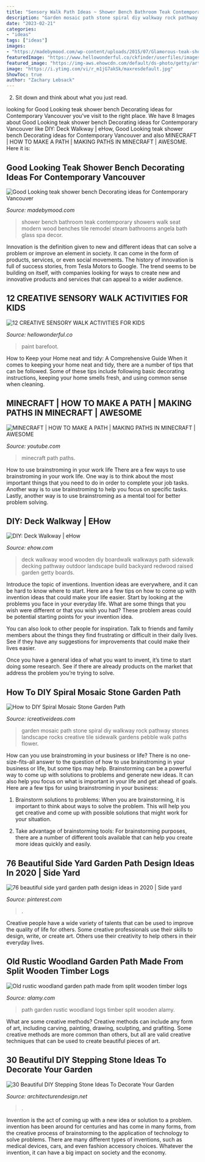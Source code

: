 ```yaml
---
title: "Sensory Walk Path Ideas ~ Shower Bench Bathroom Teak Contemporary Showers Walk Seat Modern Wood Benches Tile Remodel Steam Bathrooms Angela Bath Glass Spa Decor"
description: "Garden mosaic path stone spiral diy walkway rock pathway stones landscape rocks creative tile sidewalk gardens pebble walk paths flower"
date: "2023-02-21"
categories:
- "ideas"
tags: ["ideas"]
images:
- "https://madebymood.com/wp-content/uploads/2015/07/Glamorous-teak-shower-bench-in-Bathroom-Contemporary-with-Wood-Bench-next-to-Shower-Tile-Pattern-alongside-Teak-Shower-Bench-andSteam-Shower-.jpg"
featuredImage: "https://www.hellowonderful.co/ckfinder/userfiles/images/This-is-a-great-way-to-paint-with-children.jpg"
featured_image: "https://img-aws.ehowcdn.com/default/ds-photo/getty/article/184/182/86539398.jpg"
image: "https://i.ytimg.com/vi/r_m1jG7akSk/maxresdefault.jpg"
ShowToc: true
author: "Zachary Lebsack"
---
```



2. Sit down and think about what you just read.

	

		
looking for Good Looking teak shower bench Decorating ideas for Contemporary Vancouver you've visit to the right place. We have 8 Images about Good Looking teak shower bench Decorating ideas for Contemporary Vancouver like DIY: Deck Walkway | eHow, Good Looking teak shower bench Decorating ideas for Contemporary Vancouver and also MINECRAFT | HOW TO MAKE A PATH | MAKING PATHS IN MINECRAFT | AWESOME. Here it is:
		
    
## Good Looking Teak Shower Bench Decorating Ideas For Contemporary Vancouver

<img loading=lazy src="https://madebymood.com/wp-content/uploads/2015/07/Glamorous-teak-shower-bench-in-Bathroom-Contemporary-with-Wood-Bench-next-to-Shower-Tile-Pattern-alongside-Teak-Shower-Bench-andSteam-Shower-.jpg" onerror="this.onerror=null;this.src='https://tse2.mm.bing.net/th?id=OIP.GtaQRc_6lhhALf8NHAOjywHaJ4&amp;pid=15.1';" alt="Good Looking teak shower bench Decorating ideas for Contemporary Vancouver">

_Source: madebymood.com_

>shower bench bathroom teak contemporary showers walk seat modern wood benches tile remodel steam bathrooms angela bath glass spa decor. 

	

Innovation is the definition given to new and different ideas that can solve a problem or improve an element in society. It can come in the form of products, services, or even social movements. The history of innovation is full of success stories, from Tesla Motors to Google. The trend seems to be building on itself, with companies looking for ways to create new and innovative products and services that can appeal to a wider audience.

    
## 12 CREATIVE SENSORY WALK ACTIVITIES FOR KIDS

<img loading=lazy src="https://www.hellowonderful.co/ckfinder/userfiles/images/This-is-a-great-way-to-paint-with-children.jpg" onerror="this.onerror=null;this.src='https://tse2.mm.bing.net/th?id=OIP.WLi3xT2WoYoK1einn78BOgHaM4&amp;pid=15.1';" alt="12 CREATIVE SENSORY WALK ACTIVITIES FOR KIDS">

_Source: hellowonderful.co_

>paint barefoot. 

	

How to Keep your Home neat and tidy: A Comprehensive Guide
When it comes to keeping your home neat and tidy, there are a number of tips that can be followed. Some of these tips include following basic decorating instructions, keeping your home smells fresh, and using common sense when cleaning.

    
## MINECRAFT | HOW TO MAKE A PATH | MAKING PATHS IN MINECRAFT | AWESOME

<img loading=lazy src="https://i.ytimg.com/vi/r_m1jG7akSk/maxresdefault.jpg" onerror="this.onerror=null;this.src='https://tse2.mm.bing.net/th?id=OIP.U9SfAfCZToutHscM7-dkNwHaEK&amp;pid=15.1';" alt="MINECRAFT | HOW TO MAKE A PATH | MAKING PATHS IN MINECRAFT | AWESOME">

_Source: youtube.com_

>minecraft path paths. 

	

How to use brainstroming in your work life
There are a few ways to use brainstroming in your work life. One way is to think about the most important things that you need to do in order to complete your job tasks. Another way is to use brainstroming to help you focus on specific tasks. Lastly, another way is to use brainstroming as a mental tool for better problem solving.

    
## DIY: Deck Walkway | EHow

<img loading=lazy src="https://img-aws.ehowcdn.com/default/ds-photo/getty/article/184/182/86539398.jpg" onerror="this.onerror=null;this.src='https://tse3.mm.bing.net/th?id=OIP.NYoHNaT_1NWJotMqrmYWQgHaLG&amp;pid=15.1';" alt="DIY: Deck Walkway | eHow">

_Source: ehow.com_

>deck walkway wood wooden diy boardwalk walkways path sidewalk decking pathway outdoor landscape build backyard redwood raised garden getty boards. 

	

Introduce the topic of inventions.
Invention ideas are everywhere, and it can be hard to know where to start. Here are a few tips on how to come up with invention ideas that could make your life easier.
Start by looking at the problems you face in your everyday life. What are some things that you wish were different or that you wish you had? These problem areas could be potential starting points for your invention idea.

You can also look to other people for inspiration. Talk to friends and family members about the things they find frustrating or difficult in their daily lives. See if they have any suggestions for improvements that could make their lives easier.

Once you have a general idea of what you want to invent, it’s time to start doing some research. See if there are already products on the market that address the problem you’re trying to solve.

    
## How To DIY Spiral Mosaic Stone Garden Path

<img loading=lazy src="http://www.icreativeideas.com/wp-content/uploads/2014/07/How-to-DIY-Spiral-Mosaic-Stone-Garden-Path-5.jpg" onerror="this.onerror=null;this.src='https://tse2.mm.bing.net/th?id=OIP.23NJtN4tnqlXsGrZAth7_wHaLK&amp;pid=15.1';" alt="How to DIY Spiral Mosaic Stone Garden Path">

_Source: icreativeideas.com_

>garden mosaic path stone spiral diy walkway rock pathway stones landscape rocks creative tile sidewalk gardens pebble walk paths flower. 

	

How can you use brainstroming in your business or life?
There is no one-size-fits-all answer to the question of how to use brainstroming in your business or life, but some tips may help. Brainstorming can be a powerful way to come up with solutions to problems and generate new ideas. It can also help you focus on what is important in your life and get ahead of goals. Here are a few tips for using brainstroming in your business: 
1. Brainstorm solutions to problems: When you are brainstorming, it is important to think about ways to solve the problem. This will help you get creative and come up with possible solutions that might work for your situation. 

2. Take advantage of brainstorming tools: For brainstorming purposes, there are a number of different tools available that can help you create more ideas quickly and easily.

    
## 76 Beautiful Side Yard Garden Path Design Ideas In 2020 | Side Yard

<img loading=lazy src="https://i.pinimg.com/736x/39/ac/3c/39ac3c0b4064414507f7e6666f0469a0.jpg" onerror="this.onerror=null;this.src='https://tse1.mm.bing.net/th?id=OIP.2D2WQ5VVOMj5fJjzvE1VpAHaLE&amp;pid=15.1';" alt="76 beautiful side yard garden path design ideas in 2020 | Side yard">

_Source: pinterest.com_

>. 

	

Creative people have a wide variety of talents that can be used to improve the quality of life for others. Some creative professionals use their skills to design, write, or create art. Others use their creativity to help others in their everyday lives.

    
## Old Rustic Woodland Garden Path Made From Split Wooden Timber Logs

<img loading=lazy src="https://c8.alamy.com/comp/K524CH/old-rustic-woodland-garden-path-made-from-split-wooden-timber-logs-K524CH.jpg" onerror="this.onerror=null;this.src='https://tse3.mm.bing.net/th?id=OIP.R46r9K6-K5n3R7Qjs68vhAHaKk&amp;pid=15.1';" alt="Old rustic woodland garden path made from split wooden timber logs">

_Source: alamy.com_

>path garden rustic woodland logs timber split wooden alamy. 

	

What are some creative methods?
Creative methods can include any form of art, including carving, painting, drawing, sculpting, and grafiting. Some creative methods are more common than others, but all are valid creative techniques that can be used to create beautiful pieces of art.

    
## 30 Beautiful DIY Stepping Stone Ideas To Decorate Your Garden

<img loading=lazy src="https://cdn.architecturendesign.net/wp-content/uploads/2015/12/AD-Beautiful-DIY-Stepping-Stone-Ideas-To-Decorate-Your-Garden-22.jpg" onerror="this.onerror=null;this.src='https://tse2.mm.bing.net/th?id=OIP.hlOOJ-VBbqEUUI_R20vMrwHaJ4&amp;pid=15.1';" alt="30 Beautiful DIY Stepping Stone Ideas To Decorate Your Garden">

_Source: architecturendesign.net_

>. 

	

Invention is the act of coming up with a new idea or solution to a problem. invention has been around for centuries and has come in many forms, from the creative process of brainstorming to the application of technology to solve problems. There are many different types of inventions, such as medical devices, cars, and even fashion accessory choices. Whatever the invention, it can have a big impact on society and the economy.

